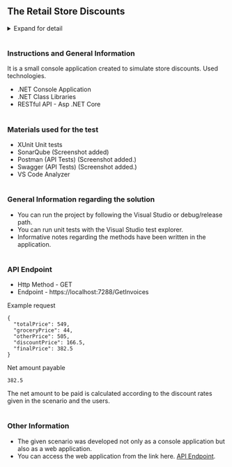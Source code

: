 <h2>The Retail Store Discounts</h2>
<details>
  <summary>Expand for detail</summary>
<br>
  
-	If the user is an employee of the store, he gets a 30% discount
-	If the user is an affiliate of the store, he gets a 10% discount
- If the user has been a customer for over 2 years, he gets a 5% discount.
-	For every $100 on the bill, there would be a $ 5 discount (e.g. for $ 990, you get $ 45 as a discount).
-	The percentage based discounts do not apply on groceries.
-	A user can get only one of the percentage based discounts on a bill.
- Create a RESTful API that returns the final invoice amount including discount when an invoice is issued.

</details>

#
<h3>Instructions and General Information</h3>
  
It is a small console application created to simulate store discounts. Used technologies.

- .NET Console Application
- .NET Class Libraries
- RESTful API - Asp .NET Core

#
<h3>Materials used for the test</h3>

- XUnit Unit tests
- SonarQube (Screenshot added)
- Postman (API Tests) (Screenshot added.)
- Swagger (API Tests) (Screenshot added.)
- VS Code Analyzer

#
<h3>General Information regarding the solution</h3>

- You can run the project by following the Visual Studio or debug/release path.
- You can run unit tests with the Visual Studio test explorer.
- Informative notes regarding the methods have been written in the application.

#
<h3>API Endpoint</h3>

- Http Method - GET
- Endpoint - https://localhost:7288/GetInvoices

Example request

```
{
  "totalPrice": 549,
  "groceryPrice": 44,
  "otherPrice": 505,
  "discountPrice": 166.5,
  "finalPrice": 382.5
}
```

Net amount payable
```
382.5
```

The net amount to be paid is calculated according to the discount rates given in the scenario and the users.

#

<h3>Other Information</h3>


- The given scenario was developed not only as a console application but also as a web application.
- You can access the web application from the link here. [API Endpoint](https://github.com/kadribicer/ShopWebApp_WebApi).
